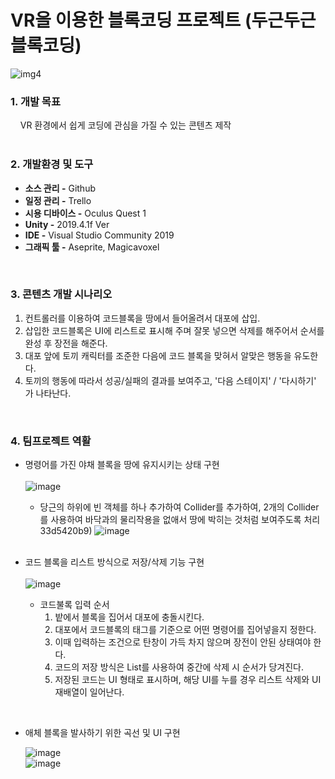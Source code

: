 # VR을 이용한 블록코딩 프로젝트 (두근두근 블록코딩)
![img4](https://github.com/zigoom/PortfolioPage/assets/24885296/c9d6f73a-4228-4192-917c-acedf61bdb49)


### 1. 개발 목표  
&nbsp;&nbsp;&nbsp;   VR 환경에서 쉽게 코딩에 관심을 가질 수 있는 콘텐츠 제작     
<br/>
### 2. 개발환경 및 도구  
  - **소스 관리 -**  Github  
  - **일정 관리 -**  Trello  
  - **시용 디바이스 -**  Oculus Quest 1   
  - **Unity -** 2019.4.1f Ver 
  - **IDE -** Visual Studio Community 2019  
  - **그래픽 툴 -** Aseprite, Magicavoxel  
<br/>

### 3. 콘텐츠 개발 시나리오  
  1. 컨트롤러를 이용하여 코드블록을 땅에서 들어올려서 대포에 삽입.
  2. 삽입한 코드블록은 UI에 리스트로 표시해 주며 잘못 넣으면 삭제를 해주어서 순서를 완성 후 장전을 해준다.
  3. 대포 앞에 토끼 캐릭터를 조준한 다음에 코드 블록을 맞혀서 알맞은 행동을 유도한다.
  4. 토끼의 행동에 따라서 성공/실패의 결과를 보여주고, '다음 스테이지' / '다시하기' 가 나타난다.  
<br/>
  
### 4. 팀프로젝트 역활   
  - 명령어를 가진 야채 블록을 땅에 유지시키는 상태 구현  <br/>  
![image](https://github.com/zigoom/BlockCoding/assets/24885296/c3abc138-9a8b-43dc-826e-167e0ac8077f)  
    - 당근의 하위에 빈 객체를 하나 추가하여 Collider를 추가하여, 2개의 Collider 를 사용하여 바닥과의 물리작용을 없애서 땅에 박히는 것처럼 보여주도록 처리33d5420b9)
![image](https://github.com/zigoom/BlockCoding/assets/24885296/c078cfc1-6601-44e5-b012-cedd3ad33556)  <br/><br/>  

  - 코드 블록을 리스트 방식으로 저장/삭제 기능 구현  <br/>  
    ![image](https://github.com/zigoom/BlockCoding/assets/24885296/a68feb20-4c72-46d8-8dff-c1416232b8a3)  

    - 코드불록 입력 순서  
      1. 밭에서 블록을 집어서 대포에 충돌시킨다.
      2. 대포에서 코드블록의 태그를 기준으로 어떤 명령어를 집어넣을지 정한다.
      3. 이때 입력하는 조건으로 탄창이 가득 차지 않으며 장전이 안된 상태여야 한다.
      4. 코드의 저장 방식은 List를 사용하여 중간에 삭제 시 순서가 당겨진다.
      5. 저장된 코드는 UI 형태로 표시하며, 해당 UI를 누를 경우 리스트 삭제와
     UI 재배열이 일어난다.  
<br/>  

  - 애체 블록을 발사하기 위한 곡선 및 UI 구현
      
    ![image](https://github.com/zigoom/BlockCoding/assets/24885296/1391d3d8-a1b9-48f8-9662-5ca7d971aaa5)  
    ![image](https://github.com/zigoom/BlockCoding/assets/24885296/8d75214c-4651-4818-b298-9d3772c2d225)  
<br/>
  

